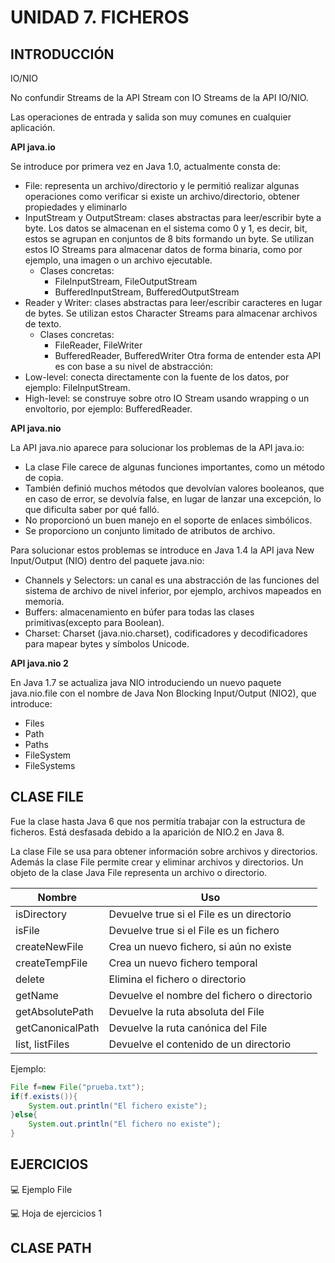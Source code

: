 # UNIDAD 7. FICHEROS

## INTRODUCCIÓN

IO/NIO

No confundir Streams de la API Stream con IO Streams de la API IO/NIO.

Las operaciones de entrada y salida son muy comunes en cualquier aplicación.

**API java.io**

Se introduce por primera vez en Java 1.0, actualmente consta de:

- File: representa un archivo/directorio y le permitió realizar algunas operaciones como verificar si existe un archivo/directorio, obtener propiedades y eliminarlo
- InputStream y OutputStream: clases abstractas para leer/escribir byte a byte. Los datos se almacenan en el sistema como 0 y 1, es decir, bit, estos se agrupan en conjuntos de 8 bits formando un byte. Se utilizan estos IO Streams para almacenar datos de forma binaria, como por ejemplo, una imagen o un archivo ejecutable.
  - Clases concretas:
    - FileInputStream, FileOutputStream
    - BufferedInputStream, BufferedOutputStream
- Reader y Writer: clases abstractas para leer/escribir caracteres en lugar de bytes. Se utilizan estos Character Streams para almacenar archivos de texto.
  - Clases concretas:
    - FileReader, FileWriter
    - BufferedReader, BufferedWriter
Otra forma de entender esta API es con base a su nivel de abstracción:
- Low-level: conecta directamente con la fuente de los datos, por ejemplo: FileInputStream.
- High-level: se construye sobre otro IO Stream usando wrapping o un envoltorio, por ejemplo: BufferedReader.

**API java.nio**

La API java.nio aparece para solucionar los problemas de la API java.io:
- La clase File carece de algunas funciones importantes, como un método de copia.
- También definió muchos métodos que devolvían valores booleanos, que en caso de error, se devolvía false, en lugar de lanzar una excepción, lo que dificulta saber por qué falló.
- No proporcionó un buen manejo en el soporte de enlaces simbólicos.
- Se proporciono un conjunto limitado de atributos de archivo.

Para solucionar estos problemas se introduce en Java 1.4 la API java New Input/Output (NIO) dentro del paquete java.nio:
- Channels y Selectors: un canal es una abstracción de las funciones del sistema de archivo de nivel inferior, por ejemplo, archivos mapeados en memoria.
- Buffers: almacenamiento en búfer para todas las clases primitivas(excepto para Boolean).
- Charset: Charset (java.nio.charset), codificadores y decodificadores para mapear bytes y símbolos Unicode.

**API java.nio 2**

En Java 1.7 se actualiza java NIO introduciendo un nuevo paquete java.nio.file con el nombre de Java Non Blocking Input/Output (NIO2), que introduce:

- Files
- Path
- Paths
- FileSystem
- FileSystems

## CLASE FILE

Fue la clase hasta Java 6 que nos permitía trabajar con la estructura de ficheros. Está desfasada debido a la aparición de NIO.2 en Java 8.

La clase File se usa para obtener información sobre archivos y directorios.
Además la clase File permite crear y eliminar archivos y directorios. Un objeto de la clase Java File representa un archivo o directorio.

| Nombre | Uso |
| ------ | ------ |
| isDirectory | Devuelve true si el File es un directorio |
| isFile | Devuelve true si el File es un fichero |
|createNewFile | Crea un nuevo fichero, si aún no existe |
| createTempFile | Crea un nuevo fichero temporal |
| delete | Elimina el fichero o directorio |
| getName | Devuelve el nombre del fichero o directorio |
| getAbsolutePath | Devuelve la ruta absoluta del File |
| getCanonicalPath | Devuelve la ruta canónica del File |
| list, listFiles | Devuelve el contenido de un directorio |

Ejemplo: 

```java
File f=new File("prueba.txt");
if(f.exists()){
    System.out.println("El fichero existe");
}else{
    System.out.println("El fichero no existe");
}
```

## EJERCICIOS

:computer: Ejemplo File

:computer: Hoja de ejercicios 1

## CLASE PATH
